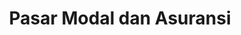 ---
id: 5
title : Pasar Modal dan Asuransi
linkurl: https://drive.google.com/drive/folders/1IDp5iEKBMlBlIPlEhsOE0UWTR3h5Taqw?usp=sharing
fitur : aspekpajak
createdTime : 31/07/2019
modifiedTime : 30/12/2019
topik: Versi Lengkap
img: health-insurance.png
---